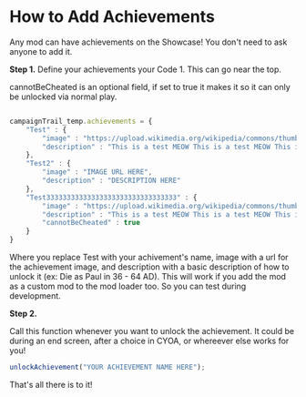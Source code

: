 # How to Add Achievements

Any mod can have achievements on the Showcase! You don't need to ask anyone to add it.

**Step 1.** Define your achievements your Code 1. This can go near the top.

cannotBeCheated is an optional field, if set to true it makes it so it can only be unlocked via normal play.

```javascript

campaignTrail_temp.achievements = {
    "Test" : {
        "image" : "https://upload.wikimedia.org/wikipedia/commons/thumb/c/cd/Stray_kitten_Rambo002.jpg/1200px-Stray_kitten_Rambo002.jpg",
        "description" : "This is a test MEOW This is a test MEOW This is a test MEOW"
    },
    "Test2" : {
        "image" : "IMAGE URL HERE",
        "description" : "DESCRIPTION HERE"
    },
    "Test33333333333333333333333333333333" : {
        "image" : "https://upload.wikimedia.org/wikipedia/commons/thumb/c/cd/Stray_kitten_Rambo002.jpg/1200px-Stray_kitten_Rambo002.jpg",
        "description" : "This is a test MEOW This is a test MEOW This is a test MEOW This is a test MEOW This is a test MEOW This is a test MEOW This is a test MEOW This is a test MEOW This is a test MEOW",
        "cannotBeCheated" : true
    }
}
```

Where you replace Test with your achivement's name, image with a url for the achievement image, and description with a basic description of how to unlock it (ex: Die as Paul in 36 - 64 AD). This will work if you add the mod as a custom mod to the mod loader too. So you can test during development.

**Step 2.**

Call this function whenever you want to unlock the achievement. It could be during an end screen, after a choice in CYOA, or whereever else works for you!

```javascript
unlockAchievement("YOUR ACHIEVEMENT NAME HERE");
```

That's all there is to it!
